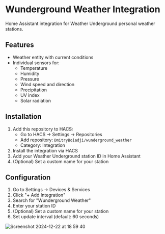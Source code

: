 # Wunderground Weather Integration

Home Assistant integration for Weather Underground personal weather stations.

## Features
- Weather entity with current conditions
- Individual sensors for:
  - Temperature
  - Humidity
  - Pressure
  - Wind speed and direction
  - Precipitation
  - UV index
  - Solar radiation

## Installation
1. Add this repository to HACS:
   - Go to HACS → Settings → Repositories
   - Add repository: `DmitryBoiadji/wunderground_weather`
   - Category: Integration
2. Install the integration via HACS
3. Add your Weather Underground station ID in Home Assistant
4. (Optional) Set a custom name for your station

## Configuration
1. Go to Settings → Devices & Services
2. Click "+ Add Integration"
3. Search for "Wunderground Weather"
4. Enter your station ID
5. (Optional) Set a custom name for your station
6. Set update interval (default: 60 seconds)

![Screenshot 2024-12-22 at 18 59 40](https://github.com/user-attachments/assets/b95259d8-e5e0-4aab-8308-8638f1227b4a)
